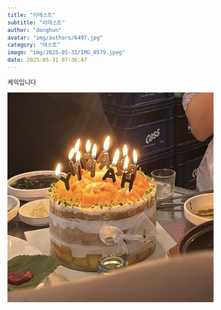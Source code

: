 ```yaml
---
title: "리테스트"
subtitle: "리테스트"
author: "donghun"
avatar: "img/authors/6497.jpg"
category: "테스트"
image: "img/2025-05-31/IMG_0579.jpeg"
date: 2025-05-31 07:36:47
---
```


케익입니다

![이미지](../img/2025-05-31/IMG_0579.jpeg)

